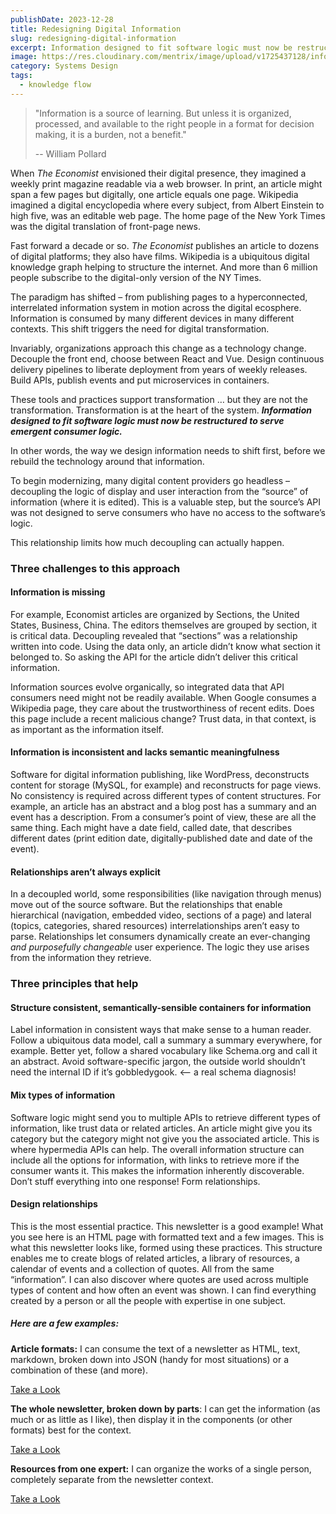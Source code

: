 ```yaml
---
publishDate: 2023-12-28
title: Redesigning Digital Information
slug: redesigning-digital-information
excerpt: Information designed to fit software logic must now be restructured to serve emergent consumer logic.
image: https://res.cloudinary.com/mentrix/image/upload/v1725437128/information_kmp4yr.jpg
category: Systems Design
tags:
  - knowledge flow
---
```


> "Information is a source of learning. But unless it is organized, processed, and available to the right people in a format for decision making, it is a burden, not a benefit."
>
> -- William Pollard

When _The Economist_ envisioned their digital presence, they imagined a weekly print magazine readable via a web browser. In print, an article might span a few pages but digitally, one article equals one page. Wikipedia imagined a digital encyclopedia where every subject, from Albert Einstein to high five, was an editable web page. The home page of the New York Times was the digital translation of front-page news.

Fast forward a decade or so. _The Economist_ publishes an article to dozens of digital platforms; they also have films. Wikipedia is a ubiquitous digital knowledge graph helping to structure the internet. And more than 6 million people subscribe to the digital-only version of the NY Times.

The paradigm has shifted – from publishing pages to a hyperconnected, interrelated information system in motion across the digital ecosphere. Information is consumed by many different devices in many different contexts. This shift triggers the need for digital transformation.

Invariably, organizations approach this change as a technology change. Decouple the front end, choose between React and Vue. Design continuous delivery pipelines to liberate deployment from years of weekly releases. Build APIs, publish events and put microservices in containers.

These tools and practices support transformation … but they are not the transformation. Transformation is at the heart of the system. **_Information designed to fit software logic must now be restructured to serve emergent consumer logic._**

In other words, the way we design information needs to shift first, before we rebuild the technology around that information.

To begin modernizing, many digital content providers go headless – decoupling the logic of display and user interaction from the “source” of information (where it is edited). This is a valuable step, but the source’s API was not designed to serve consumers who have no access to the software’s logic.

This relationship limits how much decoupling can actually happen.

### Three challenges to this approach

#### Information is missing

For example, Economist articles are organized by Sections, the United States, Business, China. The editors themselves are grouped by section, it is critical data. Decoupling revealed that “sections” was a relationship written into code. Using the data only, an article didn’t know what section it belonged to. So asking the API for the article didn’t deliver this critical information.

Information sources evolve organically, so integrated data that API consumers need might not be readily available. When Google consumes a Wikipedia page, they care about the trustworthiness of recent edits. Does this page include a recent malicious change? Trust data, in that context, is as important as the information itself.

#### Information is inconsistent and lacks semantic meaningfulness

Software for digital information publishing, like WordPress, deconstructs content for storage (MySQL, for example) and reconstructs for page views. No consistency is required across different types of content structures. For example, an article has an abstract and a blog post has a summary and an event has a description. From a consumer’s point of view, these are all the same thing. Each might have a date field, called date, that describes different dates (print edition date, digitally-published date and date of the event).

#### Relationships aren’t always explicit

In a decoupled world, some responsibilities (like navigation through menus) move out of the source software. But the relationships that enable hierarchical (navigation, embedded video, sections of a page) and lateral (topics, categories, shared resources) interrelationships aren’t easy to parse. Relationships let consumers dynamically create an ever-changing _and purposefully changeable_ user experience. The logic they use arises from the information they retrieve.

### Three principles that help

#### Structure consistent, semantically-sensible containers for information

Label information in consistent ways that make sense to a human reader. Follow a ubiquitous data model, call a summary a summary everywhere, for example. Better yet, follow a shared vocabulary like Schema.org and call it an abstract. Avoid software-specific jargon, the outside world shouldn’t need the internal ID if it’s gobbledygook. <– a real schema diagnosis!

#### Mix types of information

Software logic might send you to multiple APIs to retrieve different types of information, like trust data or related articles. An article might give you its category but the category might not give you the associated article. This is where hypermedia APIs can help. The overall information structure can include all the options for information, with links to retrieve more if the consumer wants it. This makes the information inherently discoverable. Don’t stuff everything into one response! Form relationships.

#### Design relationships

This is the most essential practice. This newsletter is a good example! What you see here is an HTML page with formatted text and a few images. This is what this newsletter looks like, formed using these practices. This structure enables me to create blogs of related articles, a library of resources, a calendar of events and a collection of quotes. All from the same “information”. I can also discover where quotes are used across multiple types of content and how often an event was shown. I can find everything created by a person or all the people with expertise in one subject.

##### **Here are a few examples**:

**Article formats:** I can consume the text of a newsletter as HTML, text, markdown, broken down into JSON (handy for most situations) or a combination of these (and more).

[Take a Look](https://gist.github.com/dianamontalion/175fef20efd49ee31421a55355234856)

**The whole newsletter, broken down by parts**: I can get the information (as much or as little as I like), then display it in the components (or other formats) best for the context.

[Take a Look](https://gist.github.com/dianamontalion/45edb70d535a72e2d57c5599d8277e3e)

**Resources from one expert:** I can organize the works of a single person, completely separate from the newsletter context.

[Take a Look](https://gist.github.com/dianamontalion/407257dd553b7fac97eefb3f8f98afed)
